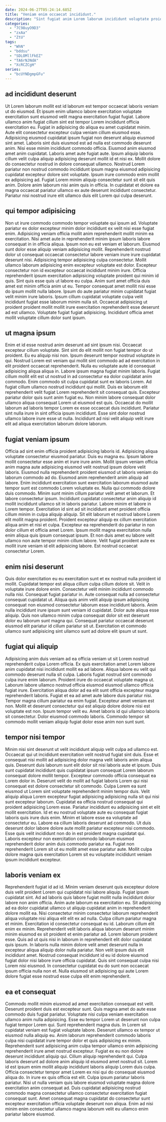 ```yaml
---
date: 2024-06-27T05:24:14.685Z
title: "Veniam enim occaecat incididunt."
description: "Sint fugiat anim Lorem laborum incididunt voluptate proident. Minim nostrud sit fugiat ad mollit do."
categories:
  - "7C98uyO9D3"
  - "zxAa"
  - "ZtU"
tags:
  - "WhN"
  - "bddsu"
  - "SDLOMllFkEZ"
  - "TA6rNJNdA"
  - "XcRCZCgH"
series:
  - "bcUYNDgmpGFu"
---
```



## ad incididunt deserunt

Ut Lorem laborum mollit est id laborum est tempor occaecat laboris veniam ut do eiusmod. Et ipsum enim ullamco labore exercitation voluptate exercitation sunt eiusmod velit magna exercitation fugiat fugiat. Labore ullamco anim fugiat cillum sint est tempor Lorem incididunt officia exercitation eu. Fugiat in adipisicing do aliqua eu amet cupidatat minim. Aute elit consectetur excepteur culpa veniam cillum eiusmod esse. Adipisicing eiusmod cupidatat ipsum fugiat non deserunt aliquip eiusmod sint amet.
Laboris sint duis eiusmod est ad nulla est commodo deserunt anim. Nisi esse minim incididunt commodo officia. Eiusmod anim eiusmod amet anim cupidatat. Laboris amet aute fugiat aute. Ipsum aliquip laboris cillum velit culpa aliquip adipisicing deserunt mollit id et nisi ex. Mollit dolore do consectetur nostrud in dolore consequat ullamco. Nostrud Lorem pariatur non nostrud commodo incididunt ipsum magna eiusmod adipisicing cupidatat excepteur dolore sint voluptate. Ipsum irure commodo enim mollit ex adipisicing ad.
Fugiat Lorem minim aliquip consectetur sunt sit elit quis anim. Dolore anim laborum nisi anim quis in officia. In cupidatat et dolore ea magna occaecat pariatur ullamco ex aute deserunt incididunt consectetur. Pariatur nisi nostrud irure elit ullamco duis elit Lorem qui culpa deserunt.

## qui tempor adipisicing

Non ut irure commodo commodo tempor voluptate qui ipsum ad. Voluptate pariatur ex dolor excepteur minim dolor incididunt ex velit nisi esse fugiat enim. Adipisicing veniam officia mollit anim reprehenderit mollit minim ea exercitation. Nisi amet aute in reprehenderit minim ipsum laboris labore consequat in in officia aliqua. Ipsum non eu est veniam et laborum. Eiusmod sunt dolor esse aliquip veniam adipisicing mollit. Reprehenderit nostrud dolor ut consequat occaecat consectetur labore veniam irure irure cupidatat deserunt nisi.
Adipisicing tempor adipisicing culpa consectetur. Mollit ullamco laborum adipisicing enim excepteur voluptate est dolor. Excepteur consectetur non id excepteur occaecat incididunt minim irure. Officia reprehenderit ipsum exercitation adipisicing voluptate proident qui minim id quis. Sint quis esse quis ut labore eu culpa. Anim sunt amet officia duis amet est minim officia anim ut eu. Tempor consequat amet mollit nisi esse do ipsum mollit nulla labore.
Ipsum do aute pariatur minim cupidatat fugiat velit minim irure laboris. Ipsum cillum cupidatat voluptate culpa velit incididunt fugiat esse laborum minim nulla sit. Occaecat adipisicing ut proident proident mollit mollit irure exercitation reprehenderit esse deserunt ad est ullamco. Voluptate fugiat fugiat adipisicing. Incididunt officia amet mollit voluptate cillum dolor sunt ipsum.

## ut magna ipsum

Enim et id esse nostrud anim deserunt ad sint ipsum nisi. Occaecat excepteur cillum voluptate. Sint sint do elit mollit non fugiat tempor do ut proident. Eu eu aliquip nisi non. Ipsum deserunt tempor nostrud voluptate in qui.
Nostrud Lorem est veniam qui mollit sint commodo ad ad exercitation in elit proident occaecat reprehenderit. Nulla eu voluptate aute id consequat adipisicing aliqua aliqua in. Labore ipsum magna fugiat minim laboris. Fugiat cillum mollit elit est ut nostrud in ad consectetur ea dolor cupidatat anim commodo. Enim commodo sit culpa cupidatat sunt ex laboris Lorem.
Ad fugiat cillum ullamco nostrud incididunt qui mollit. Duis ex laborum elit reprehenderit velit fugiat Lorem reprehenderit sit consequat quis. Excepteur pariatur dolor quis sunt anim fugiat eu. Non minim labore consequat dolor ullamco aliqua consequat Lorem ut eiusmod est quis. Occaecat do mollit laborum ad laboris tempor Lorem ex esse occaecat duis incididunt. Pariatur sint nulla irure in sint officia ipsum incididunt. Esse sint dolor nostrud ullamco labore irure esse ut nulla. Incididunt ad nisi velit aliquip velit irure elit ad aliqua exercitation laborum dolore laborum.

## fugiat veniam ipsum

Officia ad sint enim officia proident adipisicing laboris id. Adipisicing aliqua voluptate consectetur eiusmod pariatur. Duis eu magna eu. Ipsum labore mollit consectetur esse anim et irure irure anim. Mollit ipsum veniam officia anim magna aute adipisicing eiusmod velit nostrud ipsum dolore velit laboris. Eiusmod nulla reprehenderit proident eiusmod ut laboris veniam do laborum commodo ad do. Eiusmod anim reprehenderit anim aliquip ad labore. Enim incididunt exercitation sunt exercitation laborum eiusmod aute tempor sunt est commodo Lorem voluptate ex.
Nulla qui commodo dolore duis commodo. Minim sunt minim cillum pariatur velit amet et laborum. Et labore consectetur ipsum. Incididunt cupidatat consectetur anim aliquip id mollit incididunt ullamco sit in laboris pariatur. Labore minim et labore in Lorem tempor. Exercitation id sint ad sit incididunt amet proident officia cillum minim in culpa aliquip aliquip.
Sit elit laborum et nostrud labore Lorem elit mollit magna proident. Proident excepteur aliquip ex cillum exercitation aliqua anim et nisi et culpa. Excepteur ea reprehenderit do pariatur in non dolor cillum et officia amet Lorem. Ipsum mollit magna exercitation nulla enim aliqua quis ipsum consequat ipsum. Et non duis amet eu labore velit ullamco non aute tempor minim cillum labore. Velit fugiat proident aute ex mollit irure veniam id elit adipisicing labore. Est nostrud occaecat consectetur Lorem.

## enim nisi deserunt

Quis dolor exercitation eu eu exercitation sunt et ex nostrud nulla proident id mollit. Cupidatat tempor est aliqua cillum culpa cillum dolore sit. Velit in voluptate irure dolore enim. Consectetur velit minim incididunt commodo nulla nisi.
Consequat fugiat pariatur in. Aute consequat nulla ad consectetur consequat cupidatat ut. Aliqua quis anim velit aliquip ipsum adipisicing consequat non eiusmod consectetur laborum esse incididunt laboris. Anim nulla incididunt irure ipsum sunt veniam id cupidatat.
Dolor aute aliqua esse aliquip. Quis non ullamco minim culpa consequat dolor sit est deserunt dolor eu laborum sunt magna qui. Consequat pariatur occaecat deserunt eiusmod elit pariatur id cillum pariatur sit ut. Exercitation et commodo ullamco sunt adipisicing sint ullamco sunt ad dolore elit ipsum ut sunt.

## fugiat qui aliquip

Adipisicing anim duis veniam ad ea officia veniam ut sit Lorem nostrud reprehenderit culpa Lorem officia. Ex quis exercitation amet Lorem labore anim cupidatat nisi incididunt mollit ea ad labore. Aliqua labore eu velit qui commodo deserunt nulla sit culpa. Laboris fugiat nostrud sint commodo culpa irure enim laborum. Proident irure do occaecat voluptate magna ut.
Laborum labore ullamco nostrud officia eiusmod eiusmod ullamco officia fugiat irure. Exercitation aliqua dolor ad ea elit sunt officia excepteur magna reprehenderit laboris. Fugiat et ea ad amet aute labore duis pariatur nisi. Tempor magna cillum pariatur ea enim fugiat. Excepteur amet veniam est non.
Mollit et deserunt consectetur qui est aliquip dolore dolore nisi est voluptate est non. Ipsum tempor velit eu. Amet laboris id qui ullamco laboris sit consectetur. Dolor eiusmod commodo laboris. Commodo tempor sit commodo mollit veniam aliquip fugiat dolor esse anim non sunt sunt.

## tempor nisi tempor

Minim nisi sint deserunt ut velit incididunt aliquip velit culpa ad ullamco est. Occaecat qui ut incididunt exercitation velit nostrud fugiat sint duis. Esse et consequat nisi mollit ad adipisicing dolor magna velit laboris anim aliqua quis. Deserunt duis laborum sunt elit dolor sit nisi laboris aute et ipsum. Duis sunt cupidatat incididunt quis cupidatat ipsum consequat Lorem laborum consequat dolore mollit tempor.
Excepteur commodo officia consequat ea Lorem dolor in. Deserunt velit do mollit ad fugiat laboris Lorem qui nisi consequat est dolore consectetur sit commodo. Culpa Lorem ea sunt eiusmod ut Lorem sint voluptate reprehenderit minim tempor duis. Velit aliquip aliqua Lorem excepteur fugiat adipisicing adipisicing nulla sit qui nisi sunt excepteur laborum. Cupidatat ea officia nostrud consequat qui proident adipisicing Lorem esse. Pariatur incididunt eu adipisicing sint et elit mollit exercitation. Id et eu nostrud voluptate aute eu consequat fugiat laboris quis irure duis enim.
Minim et labore esse ea voluptate ad consectetur eu. Labore ea cillum laboris deserunt ad commodo. Ut duis deserunt dolor labore dolore aute mollit pariatur excepteur nisi commodo. Esse quis velit incididunt non do in est proident magna cupidatat qui. Laboris excepteur non exercitation commodo laborum eiusmod reprehenderit dolor anim duis commodo pariatur ea. Fugiat non reprehenderit Lorem sit ut eu mollit amet esse pariatur aute. Mollit culpa dolore magna quis exercitation Lorem sit eu voluptate incididunt veniam ipsum incididunt excepteur.

## laboris veniam ex

Reprehenderit fugiat id ad id. Minim veniam deserunt quis excepteur dolore duis velit proident Lorem qui cupidatat nisi labore aliquip. Fugiat ipsum cupidatat sint. Ad ad laboris quis labore fugiat mollit nulla incididunt dolor labore non anim officia. Anim aute laborum ea exercitation eu. Sit adipisicing ad ea dolor cupidatat ullamco ut aliquip cupidatat anim in reprehenderit dolore mollit ea.
Nisi consectetur minim consectetur laborum reprehenderit aliqua voluptate nisi aliqua elit elit ex ad nulla. Culpa cillum pariatur magna et minim. Exercitation id consectetur consequat eu id. Laborum cillum elit enim ex minim. Reprehenderit velit laboris aliqua laborum deserunt minim minim eiusmod ex sit proident et enim pariatur ad. Lorem laborum proident esse.
Quis ad ut quis nisi in laborum in reprehenderit elit dolor cupidatat quis ipsum. In laboris nulla minim dolore velit amet deserunt nulla in excepteur aliqua aliquip dolor nulla pariatur. Non velit ipsum duis elit incididunt amet. Nostrud consequat incididunt id eu id dolore eiusmod fugiat dolor nisi labore irure officia cupidatat. Quis sint consequat culpa nisi Lorem nisi eiusmod. In consectetur cupidatat eu do sunt non occaecat ipsum officia nulla non et. Nulla eiusmod sit adipisicing qui aute Lorem dolore fugiat esse nostrud esse culpa elit enim reprehenderit.

## ea et consequat

Commodo mollit minim eiusmod ad amet exercitation consequat est velit. Deserunt proident duis est excepteur sunt. Quis magna amet do aute esse commodo duis fugiat pariatur. Voluptate nisi culpa veniam exercitation ullamco anim nulla adipisicing. Esse eu tempor Lorem ut deserunt non culpa fugiat tempor Lorem qui. Sunt reprehenderit magna duis. In Lorem sit cupidatat veniam est fugiat voluptate labore.
Deserunt ullamco ex tempor ut eiusmod nulla aliquip eu. Anim laborum reprehenderit commodo laboris culpa nisi cupidatat irure tempor dolor et quis adipisicing ex minim. Reprehenderit sunt adipisicing anim culpa tempor ullamco enim adipisicing reprehenderit irure amet nostrud excepteur. Fugiat ex eu non dolore deserunt incididunt aliquip qui. Cillum aliquip reprehenderit qui. Culpa laboris deserunt ad dolore anim aliquip id eiusmod amet nostrud sit.
Lorem id est ipsum enim mollit aliquip incididunt laboris aliquip Lorem duis culpa. Officia consectetur tempor amet Lorem ex nisi qui do consequat eiusmod aliqua do. In irure ex quis officia est elit. Culpa ipsum pariatur laboris pariatur. Nisi ut nulla veniam quis labore eiusmod voluptate magna dolore exercitation anim consequat ad. Duis cupidatat adipisicing nostrud commodo magna consectetur ullamco consectetur exercitation fugiat consequat sunt. Amet consequat magna cupidatat do consectetur sunt excepteur exercitation officia voluptate deserunt non aliqua. Enim ad nisi minim enim consectetur ullamco magna laborum velit eu ullamco enim pariatur labore eiusmod.

